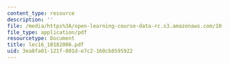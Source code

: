 ```yaml
---
content_type: resource
description: ''
file: /media/https%3A/open-learning-course-data-rc.s3.amazonaws.com/10-569-synthesis-of-polymers-fall-2006/3ea8fa01121f001de7c2160cb8595922_lec16_10182006.pdf
file_type: application/pdf
resourcetype: Document
title: lec16_10182006.pdf
uid: 3ea8fa01-121f-001d-e7c2-160cb8595922
---
```

